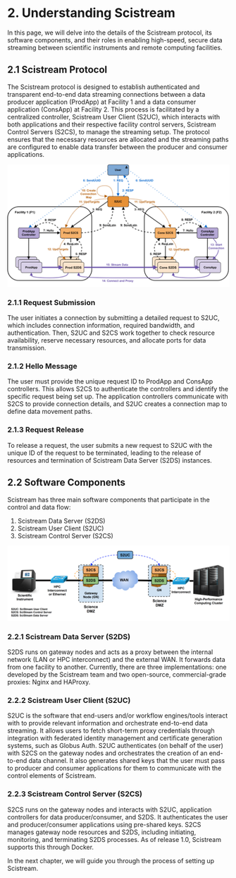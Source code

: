 # 2. Understanding Scistream

In this page, we will delve into the details of the Scistream protocol, its software components, and their roles in enabling high-speed, secure data streaming between scientific instruments and remote computing facilities.

## 2.1 Scistream Protocol

The Scistream protocol is designed to establish authenticated and transparent end-to-end data streaming connections between a data producer application (ProdApp) at Facility 1 and a data consumer application (ConsApp) at Facility 2. This process is facilitated by a centralized controller, Scistream User Client (S2UC), which interacts with both applications and their respective facility control servers, Scistream Control Servers (S2CS), to manage the streaming setup. The protocol ensures that the necessary resources are allocated and the streaming paths are configured to enable data transfer between the producer and consumer applications.

![Scistream Complete Protocol](figures/scistream-control-protocol.png "Scistream Complete Protocol")

### 2.1.1 Request Submission

The user initiates a connection by submitting a detailed request to S2UC, which includes connection information, required bandwidth, and authentication. Then, S2UC and S2CS work together to check resource availability, reserve necessary resources, and allocate ports for data transmission.

### 2.1.2 Hello Message

The user must provide the unique request ID to ProdApp and ConsApp controllers. This allows S2CS to authenticate the controllers and identify the specific request being set up. The application controllers communicate with S2CS to provide connection details, and S2UC creates a connection map to define data movement paths.

### 2.1.3 Request Release

To release a request, the user submits a new request to S2UC with the unique ID of the request to be terminated, leading to the release of resources and termination of Scistream Data Server (S2DS) instances.

## 2.2 Software Components

Scistream has three main software components that participate in the control and data flow:

1. Scistream Data Server (S2DS)
2. Scistream User Client (S2UC)
3. Scistream Control Server (S2CS)

![Scistream Software Components](figures/figure1b.png "Scistream Software Components")

### 2.2.1 Scistream Data Server (S2DS)

S2DS runs on gateway nodes and acts as a proxy between the internal network (LAN or HPC interconnect) and the external WAN. It forwards data from one facility to another. Currently, there are three implementations: one developed by the Scistream team and two open-source, commercial-grade proxies: Nginx and HAProxy.

### 2.2.2 Scistream User Client (S2UC)

S2UC is the software that end-users and/or workflow engines/tools interact with to provide relevant information and orchestrate end-to-end data streaming. It allows users to fetch short-term proxy credentials through integration with federated identity management and certificate generation systems, such as Globus Auth. S2UC authenticates (on behalf of the user) with S2CS on the gateway nodes and orchestrates the creation of an end-to-end data channel. It also generates shared keys that the user must pass to producer and consumer applications for them to communicate with the control elements of Scistream.

### 2.2.3 Scistream Control Server (S2CS)

S2CS runs on the gateway nodes and interacts with S2UC, application controllers for data producer/consumer, and S2DS. It authenticates the user and producer/consumer applications using pre-shared keys. S2CS manages gateway node resources and S2DS, including initiating, monitoring, and terminating S2DS processes. As of release 1.0, Scistream supports this through Docker.

In the next chapter, we will guide you through the process of setting up Scistream.
